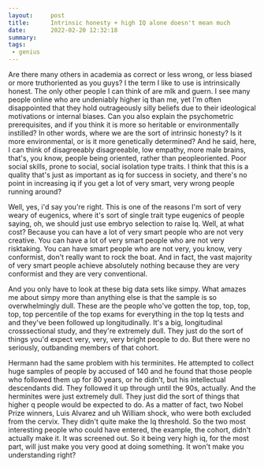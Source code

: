 ```yaml
---
layout:     post
title:      Intrinsic honesty + high IQ alone doesn't mean much
date:       2022-02-20 12:32:18
summary:    
tags:
 - genius
---
```


Are there many others in academia as correct or less wrong, or less biased or more truthoriented as you guys? I the term I like to use is intrinsically honest. The only other people I can think of are mlk and guern. I see many people online who are undeniably higher iq than me, yet I'm often disappointed that they hold outrageously silly beliefs due to their ideological motivations or internal biases. Can you also explain the psychometric prerequisites, and if you think it is more so heritable or environmentally instilled? In other words, where we are the sort of intrinsic honesty? Is it more environmental, or is it more genetically determined? And he said, here, I can think of disagreeably disagreeable, low empathy, more male brains, that's, you know, people being oriented, rather than peopleoriented. Poor social skills, prone to social, social isolation type traits. I think that this is a quality that's just as important as iq for success in society, and there's no point in increasing iq if you get a lot of very smart, very wrong people running around?

Well, yes, i'd say you're right. This is one of the reasons I'm sort of very weary of eugenics, where it's sort of single trait type eugenics of people saying, oh, we should just use embryo selection to raise Iq. Well, at what cost? Because you can have a lot of very smart people who are not very creative. You can have a lot of very smart people who are not very risktaking. You can have smart people who are not very, you know, very conformist, don't really want to rock the boat. And in fact, the vast majority of very smart people achieve absolutely nothing because they are very conformist and they are very conventional.

And you only have to look at these big data sets like simpy. What amazes me about simpy more than anything else is that the sample is so overwhelmingly dull. These are the people who've gotten the top, top, top, top, top percentile of the top exams for everything in the top Iq tests and and they've been followed up longitudinally. It's a big, longitudinal crosssectional study, and they're extremely dull. They just do the sort of things you'd expect very, very, very bright people to do. But there were no seriously, outbanding members of that cohort.

Hermann had the same problem with his terminites. He attempted to collect huge samples of people by accused of 140 and he found that those people who followed them up for 80 years, or he didn't, but his intellectual descendants did. They followed it up through until the 90s, actually. And the herminites were just extremely dull. They just did the sort of things that higher q people would be expected to do. As a matter of fact, two Nobel Prize winners, Luis Alvarez and uh William shock, who were both excluded from the cervix. They didn't quite make the Iq threshold. So the two most interesting people who could have entered, the example, the cohort, didn't actually make it. It was screened out. So it being very high iq, for the most part, will just make you very good at doing something. It won't make you understanding right?